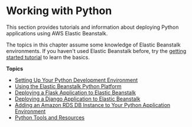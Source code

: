 # Working with Python<a name="create-deploy-python-apps"></a>

This section provides tutorials and information about deploying Python applications using AWS Elastic Beanstalk\.

The topics in this chapter assume some knowledge of Elastic Beanstalk environments\. If you haven't used Elastic Beanstalk before, try the [getting started tutorial](GettingStarted.md) to learn the basics\.

**Topics**
+ [Setting Up Your Python Development Environment](python-development-environment.md)
+ [Using the Elastic Beanstalk Python Platform](create-deploy-python-container.md)
+ [Deploying a Flask Application to Elastic Beanstalk](create-deploy-python-flask.md)
+ [Deploying a Django Application to Elastic Beanstalk](create-deploy-python-django.md)
+ [Adding an Amazon RDS DB Instance to Your Python Application Environment](create-deploy-python-rds.md)
+ [Python Tools and Resources](create-deploy-python-tools-resources.md)